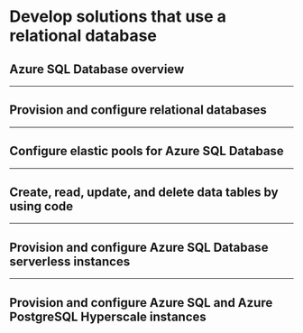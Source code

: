 # Develop solutions that use a relational database

## Azure SQL Database overview

----

## Provision and configure relational databases

----

## Configure elastic pools for Azure SQL Database

----

## Create, read, update, and delete data tables by using code

----

## Provision and configure Azure SQL Database serverless instances

----

## Provision and configure Azure SQL and Azure PostgreSQL Hyperscale instances